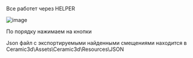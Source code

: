 Все работет через HELPER 

![image](https://github.com/user-attachments/assets/f1030d2c-662c-4f24-9cf7-51af12bfd51a)

По порядку нажимаем на кнопки

Json файл с экспортируемыми найденными смещениями находится в Ceramic3d\Assets\Ceramic3d\Resources\JSON
